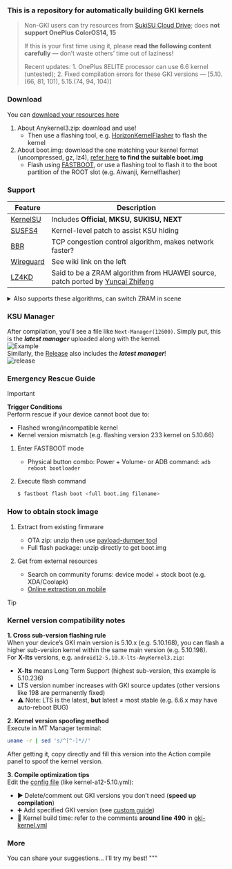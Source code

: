 ### This is a repository for automatically building GKI kernels

> Non-GKI users can try resources from [SukiSU Cloud Drive](https://alist.shirkneko.top); does **not support OnePlus ColorOS14, 15**  
>
> If this is your first time using it, please **read the following content carefully** — don’t waste others’ time out of laziness!  
>
> Recent updates: 1. OnePlus 8ELITE processor can use 6.6 kernel (untested); 2. Fixed compilation errors for these GKI versions — [5.10.(66, 81, 101), 5.15.(74, 94, 104)]

### Download  
You can [download your resources here](https://github.com/zzh20188/GKI_KernelSU_SUSFS/releases)  
1. About Anykernel3.zip: download and use!  
   - Then use a flashing tool, e.g. [HorizonKernelFlasher](https://github.com/libxzr/HorizonKernelFlasher/releases) to flash the kernel  
2. About boot.img: download the one matching your kernel format (uncompressed, gz, lz4), [refer here](https://kernelsu.org/zh_CN/guide/installation.html#install-by-kernelsu-boot-image) **to find the suitable boot.img**  
   - Flash using [FASTBOOT](https://magiskcn.com/), or use a flashing tool to flash it to the boot partition of the ROOT slot (e.g. Aiwanji, Kernelflasher)

### Support  
| Feature | Description |
| --- | --- |
| [KernelSU](https://kernelsu.org/zh_CN/) | Includes **Official, MKSU, SUKISU, NEXT** |
| [SUSFS4](https://gitlab.com/simonpunk/susfs4ksu) | Kernel-level patch to assist KSU hiding |
| [BBR](https://blog.thinkin.top/archives/ke-pu-bbrdao-di-shi-shi-me) | TCP congestion control algorithm, makes network faster? |
| [Wireguard](https://zh.wikipedia.org/wiki/WireGuard) | See wiki link on the left |
| [LZ4KD](https://github.com/ShirkNeko/SukiSU_patch/tree/main/other) | Said to be a ZRAM algorithm from HUAWEI source, patch ported by [Yuncai Zhifeng](http://www.coolapk.com/u/24963680) |

<details>  
<summary>Also supports these algorithms, can switch ZRAM in scene</summary>

### LZ4K, LZ4HC, deflate, 842, ~~zstdn~~, lz4k_oplus

</details>

### KSU Manager  
After compilation, you’ll see a file like `Next-Manager(12600)`. Simply put, this is the ***latest manager*** uploaded along with the kernel.  
![Example](./assets/get_manager.gif)  
Similarly, the [Release](https://github.com/zzh20188/GKI_KernelSU_SUSFS/releases) also includes the ***latest manager***!  
![release](./assets/release_manager.gif)

### Emergency Rescue Guide

> [!IMPORTANT]  
> **Trigger Conditions**  
> Perform rescue if your device cannot boot due to:  
> - Flashed wrong/incompatible kernel  
> - Kernel version mismatch (e.g. flashing version 233 kernel on 5.10.66)  
1. Enter FASTBOOT mode  

   - Physical button combo: Power + Volume- or ADB command: `adb reboot bootloader`  

2. Execute flash command  
   ```bash
   $ fastboot flash boot <full boot.img filename>
   ```

### How to obtain stock image  
1. Extract from existing firmware  

   - OTA zip: unzip then use [payload-dumper tool](https://magiskcn.com/payload-dumper-go-boot.html)  
   - Full flash package: unzip directly to get boot.img

2. Get from external resources  

   - Search on community forums: device model + stock boot (e.g. XDA/Coolapk)  
   - [Online extraction on mobile](https://magiskcn.com/payload-dumper-compose.html)

> [!TIP]  
> ### Kernel version compatibility notes  
>
> **1. Cross sub-version flashing rule**  
> When your device’s GKI main version is 5.10.x (e.g. 5.10.168), you can flash a higher sub-version kernel within the same main version (e.g. 5.10.198).  
> For **X-lts** versions, e.g. `android12-5.10.X-lts-AnyKernel3.zip`:  
> - **X-lts** means Long Term Support (highest sub-version, this example is 5.10.236)  
> - LTS version number increases with GKI source updates (other versions like 198 are permanently fixed)  
> - ⚠️ Note: LTS is the latest, **but** latest ≠ most stable (e.g. 6.6.x may have auto-reboot BUG)  
>
> **2. Kernel version spoofing method**  
> Execute in MT Manager terminal:  
> ```bash
> uname -r | sed 's/^[^-]*//'
> ```  
> After getting it, copy directly and fill this version into the Action compile panel to spoof the kernel version.
>
> **3. Compile optimization tips**  
> Edit the [config file](.github/workflows/kernel-a12-5.10.yml) (like kernel-a12-5.10.yml):  
> - ▶️ Delete/comment out GKI versions you don’t need (**speed up compilation**)  
> - ➕ Add specified GKI version (see [custom guide](https://www.coolapk.com/feed/62820671?shareKey=OGMxYmZmNTk0YzIxNjgxNzM1MzI~&shareUid=11253396&shareFrom=com.coolapk.market_15.2.2))  
> - 📅 Kernel build time: refer to the comments **around line 490** in [gki-kernel.yml](.github/workflows/gki-kernel.yml)

### More  
You can share your suggestions... I’ll try my best!
"""

